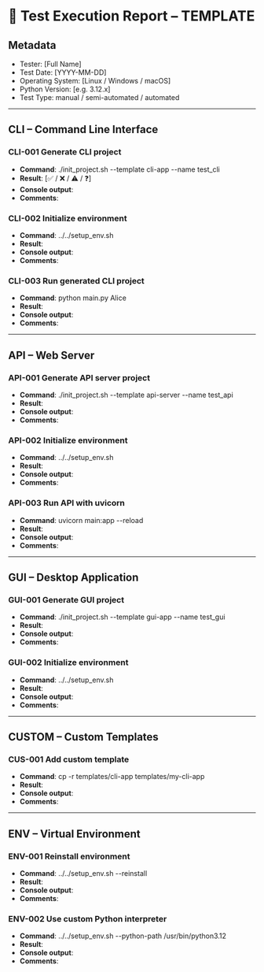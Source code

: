 # 🧪 Test Execution Report – TEMPLATE

## Metadata
- Tester: [Full Name]
- Test Date: [YYYY-MM-DD]
- Operating System: [Linux / Windows / macOS]
- Python Version: [e.g. 3.12.x]
- Test Type: manual / semi-automated / automated

---

## CLI – Command Line Interface

### CLI-001 Generate CLI project
- **Command**: ./init_project.sh --template cli-app --name test_cli
- **Result**: [✅ / ❌ / ⚠️ / ❓]
- **Console output**:
- **Comments**:

### CLI-002 Initialize environment
- **Command**: ../../setup_env.sh
- **Result**:
- **Console output**:
- **Comments**:

### CLI-003 Run generated CLI project
- **Command**: python main.py Alice
- **Result**:
- **Console output**:
- **Comments**:

---

## API – Web Server

### API-001 Generate API server project
- **Command**: ./init_project.sh --template api-server --name test_api
- **Result**:
- **Console output**:
- **Comments**:

### API-002 Initialize environment
- **Command**: ../../setup_env.sh
- **Result**:
- **Console output**:
- **Comments**:

### API-003 Run API with uvicorn
- **Command**: uvicorn main:app --reload
- **Result**:
- **Console output**:
- **Comments**:

---

## GUI – Desktop Application

### GUI-001 Generate GUI project
- **Command**: ./init_project.sh --template gui-app --name test_gui
- **Result**:
- **Console output**:
- **Comments**:

### GUI-002 Initialize environment
- **Command**: ../../setup_env.sh
- **Result**:
- **Console output**:
- **Comments**:

---

## CUSTOM – Custom Templates

### CUS-001 Add custom template
- **Command**: cp -r templates/cli-app templates/my-cli-app
- **Result**:
- **Console output**:
- **Comments**:

---

## ENV – Virtual Environment

### ENV-001 Reinstall environment
- **Command**: ../../setup_env.sh --reinstall
- **Result**:
- **Console output**:
- **Comments**:

### ENV-002 Use custom Python interpreter
- **Command**: ../../setup_env.sh --python-path /usr/bin/python3.12
- **Result**:
- **Console output**:
- **Comments**: